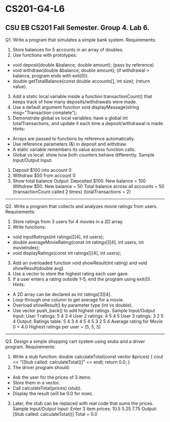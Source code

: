 # CS201-G4-L6
CSU EB CS201 Fall Semester. Group 4. Lab 6. 
------------------------------------------------------------------
Q1.
Write a program that simulates a simple bank system.
Requirements:
1. Store balances for 5 accounts in an array of doubles.
2. Use functions with prototypes:
- void deposit(double &balance, double amount); (pass by reference)
- void withdraw(double &balance, double amount); (if withdrawal > balance, program
ends with exit(0)).
- double getTotalBalance(const double accounts[], int size); (return value).
3. Add a static local variable inside a function transactionCount() that keeps track of how
many deposits/withdrawals were made.
4. Use a default argument function void displayMessage(string msg="Transaction
complete");
5. Demonstrate global vs local variables: have a global int totalTransactions, and update it
each time a deposit/withdrawal is made.
Hints:
- Arrays are passed to functions by reference automatically.
- Use reference parameters (&) in deposit and withdraw.
- A static variable remembers its value across function calls.
- Global vs local: show how both counters behave differently.
Sample Input/Output
Input:
1. Deposit $100 into account 0
2. Withdraw $50 from account 0
3. Show total balance
Output:
Deposited $100. New balance = 100
Withdrew $50. New balance = 50
Total balance across all accounts = 50
(transactionCount called 2 times)
(totalTransactions = 2)
------------------------------------------------------------------------
Q2.
Write a program that collects and analyzes movie ratings from users.
Requirements:
1. Store ratings from 3 users for 4 movies in a 2D array.
2. Write functions:
- void inputRatings(int ratings[][4], int users);
- double averageMovieRating(const int ratings[][4], int users, int movieIndex);
- void displayRatings(const int ratings[][4], int users);
3. Add an overloaded function void showResult(int rating) and void showResult(double
avg).
4. Use a vector<int> to store the highest rating each user gave.
5. If a user enters a rating outside 1–5, end the program using exit(0).
Hints:
- A 2D array can be declared as int ratings[3][4].
- Loop through one column to get average for a movie.
- Overload showResult() by parameter type (int vs double).
- Use vector push_back() to add highest ratings.
Sample Input/Output
Input:
User 1 ratings: 5 4 3 4
User 2 ratings: 4 5 4 5
User 3 ratings: 3 2 5 4
Output:
Ratings table:
5 4 3 4
4 5 4 5
3 2 5 4
Average rating for Movie 0 = 4.0
Highest ratings per user = [5, 5, 5]
--------------------------------------------------------------------
Q3.
Design a simple shopping cart system using stubs and a driver program.
Requirements:
1. Write a stub function:
double calculateTotal(const vector<double> &prices) {
cout << "[Stub called: calculateTotal()]" << endl;
return 0.0;
}
2. The driver program should:
- Ask the user for the prices of 3 items.
- Store them in a vector.
- Call calculateTotal(prices) (stub).
- Display the result (will be 0.0 for now).
3. Later, the stub can be replaced with real code that sums the prices.
Sample Input/Output
Input:
Enter 3 item prices: 10.5 5.25 7.75
Output:
[Stub called: calculateTotal()]
Total = 0.0